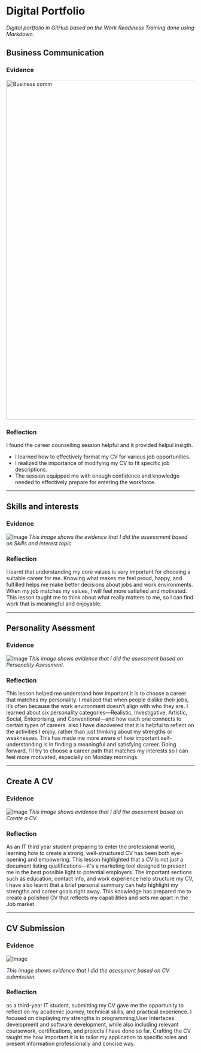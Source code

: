 # Digital Portfolio

*Digital portfolio in GitHub based on the Work Readiness Training done using Markdown.*

## Business Communication

### Evidence

<img width="1803" height="906" alt="Business comm" src="https://github.com/user-attachments/assets/ccfebf10-989f-490e-8ff3-446144283fd0" />


### Reflection
I found the career counselling session helpful and it provided helpul insigth.
- I learned how to effectively format my CV for various job opportunities.
- I realized the importance of modifying my CV to fit specific job descriptions.
- The session equipped me with enough confidence and knowledge needed to effectively prepare for entering the workforce.
***
## Skills and interests

### Evidence
![Image](https://github.com/user-attachments/assets/47c8672d-310f-4d61-a181-f0f4108e70aa)
*This image shows the evidence that I did the assessment based on Skills and interest topic*

### Reflection
I learnt that understanding my core values is very important for choosing a suitable career for me. Knowing what makes me feel proud, happy, and fulfilled helps me make better decisions about jobs and work environments. When my job matches my values, I will feel more satisfied and motivated. This lesson taught me to think about what really matters to me, so I can find work that is meaningful and enjoyable.
***
## Personality Asessment

### Evidence
![Image](https://github.com/user-attachments/assets/562784a4-c63c-4360-9855-e72ebfa2613f)
*This image shows evidence that I did the asessment based on Personality Asessment.*

### Reflection
This lesson helped me understand how important it is to choose a career that matches my personality. I realized that when people dislike their jobs, it’s often because the work environment doesn’t align with who they are. I learned about six personality categories—Realistic, Investigative, Artistic, Social, Enterprising, and Conventional—and how each one connects to certain types of careers.
also I have discovered that it is helpful to reflect on the activities I enjoy, rather than just thinking about my strengths or weaknesses. This has made me more aware of how important self-understanding is in finding a meaningful and satisfying career. Going forward, I’ll try to choose a career path that matches my interests so I can feel more motivated, especially on Monday mornings.

***
## Create A CV

### Evidence
![Image](https://github.com/user-attachments/assets/7d580d1b-b98a-43a6-9899-4131b252968b)
*This image shows evidence that I did the asessment based on Create a CV.*

### Reflection
As an IT third year student preparing to enter the professional world, learning how to create a strong, well-structured CV has been both eye-opening and empowering. This lesson highlighted that a CV is not just a document listing qualifications—it's a marketing tool designed to present me in the best possible light to potential employers. The important sections such as education, contact info, and work experience help structure my CV, I have also learnt that a brief personal summary can help highlight my strengths and career goals right away. This knowledge has prepared me to create a polished CV that reflects my capabilities and sets me apart in the Job market.

***
## CV Submission

### Evidence
![Image](https://github.com/user-attachments/assets/de163c53-6a8a-4fb0-ac9f-e59bffb30f6e)

*This image shows evidence that I did the asessment based on CV submission.*

### Reflection
as a third-year IT student, submitting my CV gave me the opportunity to reflect on my academic journey, technical skills, and practical experience. I focused on displaying my strengths in programming,User Interfaces development and software development, while also including relevant coursework, certifications, and projects I have done so far. Crafting the CV taught me how important it is to tailor my application to specific roles and present information professionally and concise way. 




